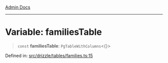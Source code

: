 [Admin Docs](/)

***

# Variable: familiesTable

> `const` **familiesTable**: `PgTableWithColumns`\<\{\}\>

Defined in: [src/drizzle/tables/families.ts:15](https://github.com/PratapRathi/talawa-api/blob/d256975b8804135eeae09572d0d303ebdab3b3d4/src/drizzle/tables/families.ts#L15)
